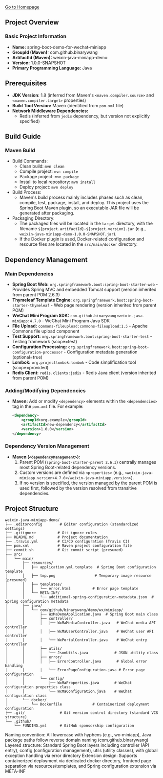 [Go to Homepage](../README.md)

## Project Overview
### Basic Project Information
- **Name:** spring-boot-demo-for-wechat-miniapp
- **GroupId (Maven):** com.github.binarywang
- **ArtifactId (Maven):** weixin-java-miniapp-demo
- **Version:** 1.0.0-SNAPSHOT
- **Primary Programming Language:** Java

## Prerequisites
- **JDK Version:** 1.8 (inferred from Maven's `<maven.compiler.source>` and `<maven.compiler.target>` properties)
- **Build Tool Version:** Maven (identified from `pom.xml` file)
- **Network Middleware Dependencies:**
  - Redis (inferred from `jedis` dependency, but version not explicitly specified)

## Build Guide
### Maven Build
- Build Commands:
    - Clean build: `mvn clean`
    - Compile project: `mvn compile`
    - Package project: `mvn package`
    - Install to local repository: `mvn install`
    - Deploy project: `mvn deploy`
- Build Process:
    - Maven's build process mainly includes phases such as clean, compile, test, package, install, and deploy. This project uses the Spring Boot Maven plugin, so an executable JAR file will be generated after packaging.
- Packaging Directory:
    - The packaged files will be located in the `target` directory, with the filename `${project.artifactId}-${project.version}.jar` (e.g., `weixin-java-miniapp-demo-1.0.0-SNAPSHOT.jar`).
    - If the Docker plugin is used, Docker-related configuration and resource files are located in the `src/main/docker` directory.

## Dependency Management
### Main Dependencies
- **Spring Boot Web:** `org.springframework.boot:spring-boot-starter-web` - Provides Spring MVC and embedded Tomcat support (version inherited from parent POM 2.6.3)
- **Thymeleaf Template Engine:** `org.springframework.boot:spring-boot-starter-thymeleaf` - Web page rendering (version inherited from parent POM)
- **WeChat Mini Program SDK:** `com.github.binarywang:weixin-java-miniapp:4.7.0` - WeChat Mini Program Java SDK
- **File Upload:** `commons-fileupload:commons-fileupload:1.5` - Apache Commons file upload component
- **Test Support:** `org.springframework.boot:spring-boot-starter-test` - Testing framework (scope=test)
- **Configuration Processing:** `org.springframework.boot:spring-boot-configuration-processor` - Configuration metadata generation (optional=true)
- **Lombok:** `org.projectlombok:lombok` - Code simplification tool (scope=provided)
- **Redis Client:** `redis.clients:jedis` - Redis Java client (version inherited from parent POM)

### Adding/Modifying Dependencies
- **Maven:** Add or modify `<dependency>` elements within the `<dependencies>` tag in the `pom.xml` file. For example:
  ```xml
  <dependency>
      <groupId>org.example</groupId>
      <artifactId>new-dependency</artifactId>
      <version>1.0.0</version>
  </dependency>
  ```

### Dependency Version Management
- **Maven (`<dependencyManagement>`):**
  1. Parent POM (`spring-boot-starter-parent 2.6.3`) centrally manages most Spring Boot-related dependency versions.
  2. Custom versions are defined via `<properties>` (e.g., `<weixin-java-miniapp.version>4.7.0</weixin-java-miniapp.version>`).
  3. If no version is specified, the version managed by the parent POM is used first, followed by the version resolved from transitive dependencies.

## Project Structure

```text
weixin-java-miniapp-demo/
├── .editorconfig        # Editor configuration (standardized settings)
├── .gitignore          # Git ignore rules
├── README.md           # Project documentation
├── .travis.yml         # CI/CD configuration (Travis CI)
├── pom.xml             # Maven project configuration file
├── commit.sh           # Git commit script (presumed)
├── src/
│   └── main/
│       ├── resources/
│       │   ├── application.yml.template  # Spring Boot configuration template
│       │   ├── tmp.png                  # Temporary image resource (presumed)
│       │   ├── templates/
│       │   │   └── error.html          # Error page template
│       │   └── META-INF/
│       │       └── additional-spring-configuration-metadata.json  # Spring configuration metadata
│       ├── java/
│       │   └── com/github/binarywang/demo/wx/miniapp/
│       │       ├── WxMaDemoApplication.java  # Spring Boot main class
│       │       ├── controller/
│       │       │   ├── WxMaMediaController.java   # WeChat media API controller
│       │       │   ├── WxMaUserController.java    # WeChat user API controller
│       │       │   └── WxPortalController.java    # WeChat entry controller
│       │       ├── utils/
│       │       │   └── JsonUtils.java            # JSON utility class
│       │       ├── error/
│       │       │   ├── ErrorController.java       # Global error handling
│       │       │   └── ErrorPageConfiguration.java # Error page configuration
│       │       └── config/
│       │           ├── WxMaProperties.java       # WeChat configuration properties class
│       │           └── WxMaConfiguration.java    # WeChat configuration class
│       └── docker/
│           └── Dockerfile              # Containerized deployment configuration
├── .git/                # Git version control directory (standard VCS structure)
└── .github/
    └── FUNDING.yml      # GitHub sponsorship configuration
```

Naming convention: All lowercase with hyphens (e.g., wx-miniapp), Java package paths follow reverse domain naming (com.github.binarywang)
Layered structure: Standard Spring Boot layers including controller (API entry), config (configuration management), utils (utility classes), with global exception handling via error directory
Extension design: Supports containerized deployment via dedicated docker directory, frontend page separation via resources/templates, and Spring configuration extension via META-INF
